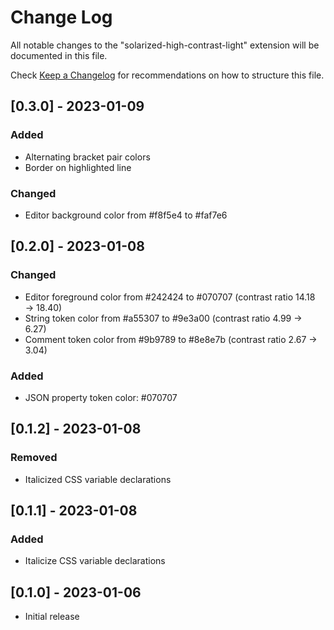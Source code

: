 # Change Log
All notable changes to the "solarized-high-contrast-light" extension will be documented in this file.

Check [Keep a Changelog](http://keepachangelog.com/) for recommendations on how to structure this file.

## [0.3.0] - 2023-01-09
### Added
- Alternating bracket pair colors
- Border on highlighted line

### Changed
- Editor background color from #f8f5e4 to #faf7e6

## [0.2.0] - 2023-01-08
### Changed
- Editor foreground color from #242424 to #070707 (contrast ratio 14.18 → 18.40)
- String token color from #a55307 to #9e3a00 (contrast ratio 4.99 → 6.27)
- Comment token color from #9b9789 to #8e8e7b (contrast ratio 2.67 → 3.04)

### Added
- JSON property token color: #070707

## [0.1.2] - 2023-01-08
### Removed
- Italicized CSS variable declarations

## [0.1.1] - 2023-01-08
### Added
- Italicize CSS variable declarations

## [0.1.0] - 2023-01-06
- Initial release
